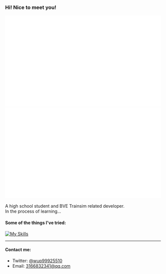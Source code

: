 ### Hi! Nice to meet you!  
![](https://raw.githubusercontent.com/winup-zhou/winup-zhou/master/generated/overview.svg)
![](https://raw.githubusercontent.com/winup-zhou/winup-zhou/master/generated/languages.svg)

A high school student and BVE Trainsim related developer.  
In the process of learning...

#### Some of the things I've tried:  
[![My Skills](https://skillicons.dev/icons?i=arduino,cs,cpp,vscode,visualstudio,githubactions&perline=12)](https://skillicons.dev)

----
#### Contact me:  
 - Twitter: [@wup99925510](https://twitter.com/wup99925510)
 - Email: 3166832341@qq.com
